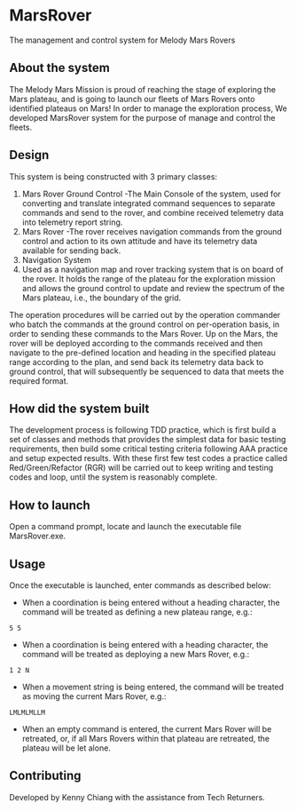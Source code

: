 # MarsRover
The management and control system for Melody Mars Rovers

## About the system
The Melody Mars Mission is proud of reaching the stage of exploring the Mars plateau, and is going to launch our fleets of Mars Rovers onto identified plateaus on Mars! In order to manage the exploration process, We developed MarsRover system for the purpose of manage and control the fleets.

## Design
This system is being constructed with 3 primary classes:

1. Mars Rover Ground Control
   -The Main Console of the system, used for converting and translate integrated command sequences to separate commands and send to the rover, and combine received telemetry data into telemetry report string.
2. Mars Rover
   -The rover receives navigation commands from the ground control and action to its own attitude and have its telemetry data available for sending back.
3. Navigation System
4. Used as a navigation map and rover tracking system that is on board of the rover. It holds the range of the plateau for the exploration mission and allows the ground control to update and review the spectrum of the Mars plateau, i.e., the boundary of the grid.

The operation procedures will be carried out by the operation commander who batch the commands at the ground control on per-operation basis, in order to sending these commands to the Mars Rover. Up on the Mars, the rover will be deployed according to the commands received and then navigate to the pre-defined location and heading in the specified plateau range according to the plan, and send back its telemetry data back to ground control, that will subsequently be sequenced to data that meets the required format.

## How did the system built
The development process is following TDD practice, which is first build a set of classes and methods that provides the simplest data for basic testing requirements, then build some critical testing criteria following AAA practice and setup expected results. With these first few test codes a practice called Red/Green/Refactor (RGR) will be carried out to keep writing and testing codes and loop, until the system is reasonably complete.

## How to launch
Open a command prompt, locate and launch the executable file MarsRover.exe.

## Usage
Once the executable is launched, enter commands as described below:
- When a coordination is being entered without a heading character, the command will be treated as defining a new plateau range, e.g.:
```
5 5
```
- When a coordination is being entered with a heading character, the command will be treated as deploying a new Mars Rover, e.g.:
```
1 2 N
```
- When a movement string is being entered, the command  will be treated as moving the current Mars Rover, e.g.:
```
LMLMLMLLM
```
- When an empty command is entered, the current Mars Rover will be retreated, or, if all Mars Rovers within that plateau are retreated, the plateau will be let alone.

## Contributing
Developed by Kenny Chiang with the assistance from Tech Returners.

